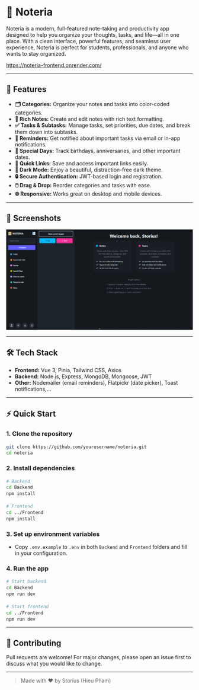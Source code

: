 # 📝 Noteria

Noteria is a modern, full-featured note-taking and productivity app designed to help you organize your thoughts, tasks, and life—all in one place. With a clean interface, powerful features, and seamless user experience, Noteria is perfect for students, professionals, and anyone who wants to stay organized.

https://noteria-frontend.onrender.com/

---

## 🚀 Features

-   **🗂️ Categories:** Organize your notes and tasks into color-coded categories.
-   **📝 Rich Notes:** Create and edit notes with rich text formatting.
-   **✅ Tasks & Subtasks:** Manage tasks, set priorities, due dates, and break them down into subtasks.
-   **🔔 Reminders:** Get notified about important tasks via email or in-app notifications.
-   **📅 Special Days:** Track birthdays, anniversaries, and other important dates.
-   **🔗 Quick Links:** Save and access important links easily.
-   **🌙 Dark Mode:** Enjoy a beautiful, distraction-free dark theme.
-   **🔒 Secure Authentication:** JWT-based login and registration.
-   **🖱️ Drag & Drop:** Reorder categories and tasks with ease.
-   **🌐 Responsive:** Works great on desktop and mobile devices.

---

## 📸 Screenshots

![Dashboard](./screenshots/dashboard.png)

---

## 🛠️ Tech Stack

-   **Frontend:** Vue 3, Pinia, Tailwind CSS, Axios
-   **Backend:** Node.js, Express, MongoDB, Mongoose, JWT
-   **Other:** Nodemailer (email reminders), Flatpickr (date picker), Toast notifications,...

---

## ⚡ Quick Start

### 1. Clone the repository

```bash
git clone https://github.com/yourusername/noteria.git
cd noteria
```

### 2. Install dependencies

```bash
# Backend
cd Backend
npm install

# Frontend
cd ../Frontend
npm install
```

### 3. Set up environment variables

-   Copy `.env.example` to `.env` in both `Backend` and `Frontend` folders and fill in your configuration.

### 4. Run the app

```bash
# Start backend
cd Backend
npm run dev

# Start frontend
cd ../Frontend
npm run dev
```

---

## 🤝 Contributing

Pull requests are welcome! For major changes, please open an issue first to discuss what you would like to change.

---

> Made with ❤️ by Storius (Hieu Pham)
